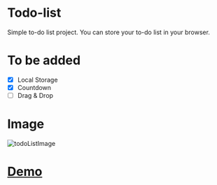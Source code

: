 # Todo-list
Simple to-do list project. You can store your to-do list in your browser.

# To be added

- [x] Local Storage
- [x] Countdown
- [ ] Drag & Drop

# Image
![todoListImage](https://user-images.githubusercontent.com/44683436/58385422-e14c4600-7ff8-11e9-952f-44e2b4f7317e.png)

# [Demo](https://burakyzn.github.io/demo/todolist/index.html)



